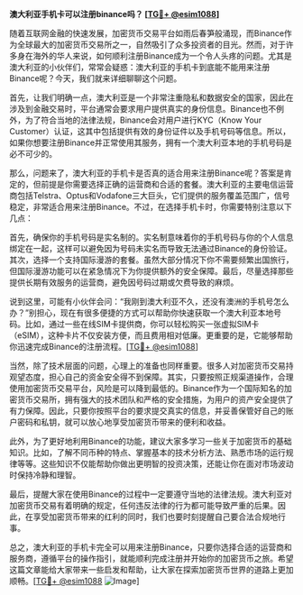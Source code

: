 **澳大利亚手机卡可以注册binance吗？ [[TG💪+ @esim1088](https://t.me/s/esim1088)]**

随着互联网金融的快速发展，加密货币交易平台如雨后春笋般涌现，而Binance作为全球最大的加密货币交易所之一，自然吸引了众多投资者的目光。然而，对于许多身在海外的华人来说，如何顺利注册Binance成为一个令人头疼的问题。尤其是澳大利亚的小伙伴们，常常会疑惑：澳大利亚的手机卡到底能不能用来注册Binance呢？今天，我们就来详细聊聊这个问题。

首先，让我们明确一点，澳大利亚是一个非常注重隐私和数据安全的国家，因此在涉及到金融交易时，平台通常会要求用户提供真实的身份信息。Binance也不例外，为了符合当地的法律法规，Binance会对用户进行KYC（Know Your Customer）认证，这其中包括提供有效的身份证件以及手机号码等信息。所以，如果你想要注册Binance并正常使用其服务，拥有一个澳大利亚本地的手机号码是必不可少的。

那么，问题来了，澳大利亚的手机卡是否真的适合用来注册Binance呢？答案是肯定的，但前提是你需要选择正确的运营商和合适的套餐。澳大利亚的主要电信运营商包括Telstra、Optus和Vodafone三大巨头，它们提供的服务覆盖范围广，信号稳定，非常适合用来注册Binance。不过，在选择手机卡时，你需要特别注意以下几点：

首先，确保你的手机号码是实名制的。实名制意味着你的手机号码与你的个人信息绑定在一起，这样可以避免因为号码未实名而导致无法通过Binance的身份验证。其次，选择一个支持国际漫游的套餐。虽然大部分情况下你不需要频繁出国旅行，但国际漫游功能可以在紧急情况下为你提供额外的安全保障。最后，尽量选择那些提供长期有效服务的运营商，避免因号码过期或欠费导致的麻烦。

说到这里，可能有小伙伴会问：“我刚到澳大利亚不久，还没有澳洲的手机号怎么办？”别担心，现在有很多便捷的方式可以帮助你快速获取一个澳大利亚本地号码。比如，通过一些在线SIM卡提供商，你可以轻松购买一张虚拟SIM卡（eSIM），这种卡片不仅安装方便，而且费用相对低廉。更重要的是，它能够帮助你迅速完成Binance的注册流程。[[TG💪+ @esim1088](https://t.me/s/esim1088)]

当然，除了技术层面的问题，心理上的准备也同样重要。很多人对加密货币交易持观望态度，担心自己的资金安全得不到保障。其实，只要按照正规渠道操作，合理使用加密货币交易平台，风险是可以降到最低的。Binance作为一个国际知名的加密货币交易所，拥有强大的技术团队和严格的安全措施，为用户的资产安全提供了有力保障。因此，只要你按照平台的要求提交真实的信息，并妥善保管好自己的账户密码和私钥，就可以放心地享受加密货币带来的便利和收益。

此外，为了更好地利用Binance的功能，建议大家多学习一些关于加密货币的基础知识。比如，了解不同币种的特点、掌握基本的技术分析方法、熟悉市场的运行规律等等。这些知识不仅能帮助你做出更明智的投资决策，还能让你在面对市场波动时保持冷静和理智。

最后，提醒大家在使用Binance的过程中一定要遵守当地的法律法规。澳大利亚对加密货币交易有着明确的规定，任何违反法律的行为都可能导致严重的后果。因此，在享受加密货币带来的红利的同时，我们也要时刻提醒自己要合法合规地行事。

总之，澳大利亚的手机卡完全可以用来注册Binance，只要你选择合适的运营商和服务商，遵循平台的操作指引，就能顺利完成注册并开始你的加密货币之旅。希望这篇文章能给大家带来一些启发和帮助，让大家在探索加密货币世界的道路上更加顺畅。[[TG💪+ @esim1088](https://t.me/s/esim1088) ![Image](https://i.postimg.cc/4NQfJmqS/Snipaste-2025-05-13-00-14-12.png)]